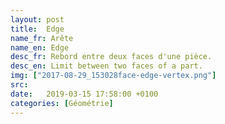 ```yaml
---
layout: post
title:  Edge
name_fr: Arête
name_en: Edge
desc_fr: Rebord entre deux faces d'une pièce.
desc_en: Limit between two faces of a part. 
img: ["2017-08-29_153028face-edge-vertex.png"] 
src: 
date:   2019-03-15 17:58:00 +0100
categories: [Géométrie]
---
```

